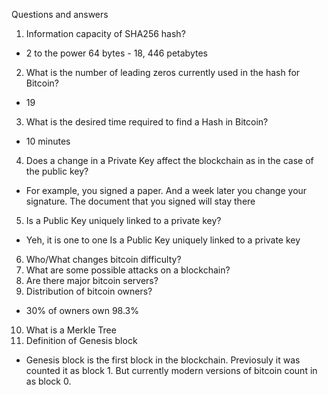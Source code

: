 Questions and answers
1) Information capacity of SHA256 hash? 
- 2 to the power 64 bytes - 18, 446 petabytes 
2) What is the number of leading zeros currently used in the hash for Bitcoin?
- 19 
3) What is the desired time required to find a Hash in Bitcoin?
- 10 minutes 
4) Does a change in a Private Key affect the blockchain as in the case of the public key?
- For example, you signed a paper. And a week later you change your signature. The document that you signed will stay there  
5) Is a Public Key uniquely linked to a private key?
- Yeh, it is one to one Is a Public Key uniquely linked to a private key
6) Who/What changes bitcoin difficulty? 
7) What are some possible attacks on a blockchain? 
8) Are there major bitcoin servers? 
9) Distribution of bitcoin owners? 
- 30% of owners own 98.3%  
10) What is a Merkle Tree
11) Definition of Genesis block 
- Genesis block is the first block in the blockchain. Previosuly it was counted it as block 1. But currently modern versions of bitcoin count in as block 0. 



